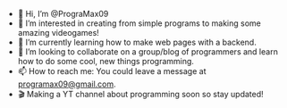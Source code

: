 - 👋 Hi, I’m @PrograMax09
- 👀 I’m interested in creating from simple programs to making some amazing videogames!
- 🌱 I’m currently learning how to make web pages with a backend.
- 💞️ I’m looking to collaborate on a group/blog of programmers and learn how to do some cool, new things programming.
- 📫 How to reach me: You could leave a message at programax09@gmail.com.
- 🎬 Making a YT channel about programming soon so stay updated!
<!--- <|---
PrograMax09/PrograMax09 is a ✨ special ✨ repository because its `README.md` (this file) appears on your GitHub profile.
You can click the Preview link to take a look at your changes. Ok!
--->
